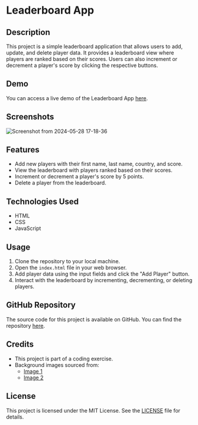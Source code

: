 # Leaderboard App 

## Description
This project is a simple leaderboard application that allows users to add, update, and delete player data. It provides a leaderboard view where players are ranked based on their scores. Users can also increment or decrement a player's score by clicking the respective buttons.

## Demo
You can access a live demo of the Leaderboard App [here](https://transcendent-gecko-1b1d6e.netlify.app/).

## Screenshots
![Screenshot from 2024-05-28 17-18-36](https://github.com/Ganesh-Patel/LeaderBoard/assets/148999574/7de5b74f-2cb8-4d72-8048-f44040fd36cd)
## Features
- Add new players with their first name, last name, country, and score.
- View the leaderboard with players ranked based on their scores.
- Increment or decrement a player's score by 5 points.
- Delete a player from the leaderboard.

## Technologies Used
- HTML
- CSS
- JavaScript

## Usage
1. Clone the repository to your local machine.
2. Open the `index.html` file in your web browser.
3. Add player data using the input fields and click the "Add Player" button.
4. Interact with the leaderboard by incrementing, decrementing, or deleting players.

## GitHub Repository
The source code for this project is available on GitHub. You can find the repository [here](https://github.com/your-username/LeaderBoard).

## Credits
- This project is part of a coding exercise.
- Background images sourced from:
  - [Image 1](https://www.creditbenchmark.com/wp-content/uploads/2023/05/iStock-1419766496.jpg)
  - [Image 2](https://cdn.dribbble.com/userupload/3066902/file/original-7bd367911dd95e99794eba83317f2532.png?resize=400x0)

## License
This project is licensed under the MIT License. See the [LICENSE](LICENSE) file for details.
